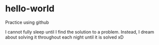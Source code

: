 # hello-world
Practice using github

I cannot fully sleep until I find the solution to a problem. Instead, I dream about solving it throughout each night until it is solved xD
